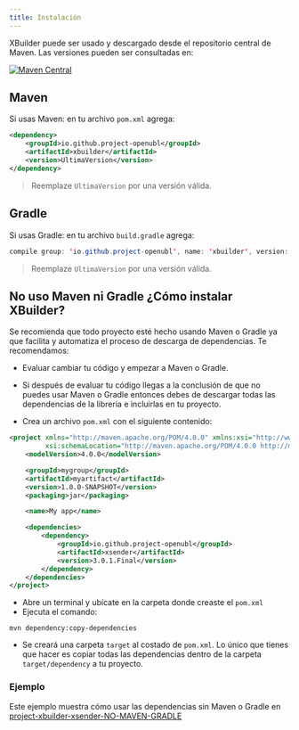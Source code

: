```yaml
---
title: Instalación
---
```


XBuilder puede ser usado y descargado desde el repositorio central de Maven. Las versiones pueden ser consultadas en:

[![Maven Central](https://img.shields.io/maven-central/v/io.github.project-openubl/xbuilder)](https://search.maven.org/artifact/io.github.project-openubl/xbuilder/)

## Maven

Si usas Maven: en tu archivo `pom.xml` agrega:

```xml
<dependency>
    <groupId>io.github.project-openubl</groupId>
    <artifactId>xbuilder</artifactId>
    <version>UltimaVersion</version>
</dependency>
```

> Reemplaze `UltimaVersion` por una versión válida.

## Gradle

Si usas Gradle: en tu archivo `build.gradle` agrega:

```java
compile group: 'io.github.project-openubl', name: 'xbuilder', version: 'EscribaLaUltimaVersion'
```

> Reemplaze `UltimaVersion` por una versión válida.

## No uso Maven ni Gradle ¿Cómo instalar XBuilder?

Se recomienda que todo proyecto esté hecho usando Maven o Gradle ya que facilita y automatiza el proceso de descarga de dependencias. Te recomendamos:

- Evaluar cambiar tu código y empezar a Maven o Gradle.
- Si después de evaluar tu código llegas a la conclusión de que no puedes usar Maven o Gradle entonces debes de descargar todas las dependencias de la libreria e incluirlas en tu proyecto.

- Crea un archivo `pom.xml` con el siguiente contenido:

```xml
<project xmlns="http://maven.apache.org/POM/4.0.0" xmlns:xsi="http://www.w3.org/2001/XMLSchema-instance"
         xsi:schemaLocation="http://maven.apache.org/POM/4.0.0 http://maven.apache.org/xsd/maven-4.0.0.xsd">
    <modelVersion>4.0.0</modelVersion>

    <groupId>mygroup</groupId>
    <artifactId>myartifact</artifactId>
    <version>1.0.0-SNAPSHOT</version>
    <packaging>jar</packaging>

    <name>My app</name>

    <dependencies>
        <dependency>
            <groupId>io.github.project-openubl</groupId>
            <artifactId>xsender</artifactId>
            <version>3.0.1.Final</version>
        </dependency>
    </dependencies>
</project>
```

- Abre un terminal y ubícate en la carpeta donde creaste el `pom.xml`
- Ejecuta el comando:

```shell
mvn dependency:copy-dependencies
```

- Se creará una carpeta `target` al costado de `pom.xml`. Lo único que tienes que hacer es copiar todas las dependencias dentro de la carpeta `target/dependency` a tu proyecto.

### Ejemplo

Este ejemplo muestra cómo usar las dependencias sin Maven o Gradle en [project-xbuilder-xsender-NO-MAVEN-GRADLE](https://github.com/xxsolracxx/project-xbuilder-xsender-NO-MAVEN-GRADLE)
